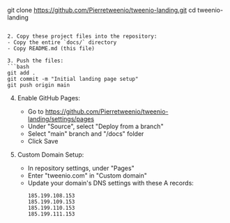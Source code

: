 git clone https://github.com/Pierretweenio/tweenio-landing.git
   cd tweenio-landing
   ```

2. Copy these project files into the repository:
   - Copy the entire `docs/` directory
   - Copy README.md (this file)

3. Push the files:
   ```bash
   git add .
   git commit -m "Initial landing page setup"
   git push origin main
   ```

4. Enable GitHub Pages:
   - Go to https://github.com/Pierretweenio/tweenio-landing/settings/pages
   - Under "Source", select "Deploy from a branch"
   - Select "main" branch and "/docs" folder
   - Click Save

5. Custom Domain Setup:
   - In repository settings, under "Pages"
   - Enter "tweenio.com" in "Custom domain"
   - Update your domain's DNS settings with these A records:
     ```
     185.199.108.153
     185.199.109.153
     185.199.110.153
     185.199.111.153